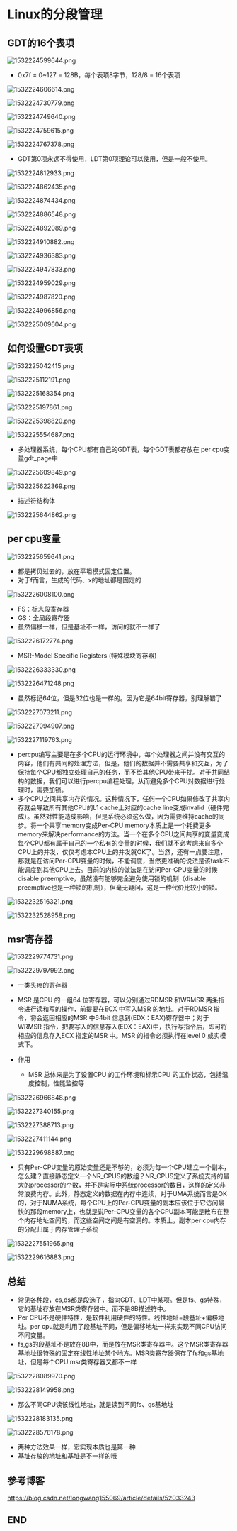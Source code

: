 # Linux的分段管理

## GDT的16个表项

![1532224599644.png](image/1532224599644.png)

* 0x7f = 0~127 = 128B，每个表项8字节，128/8 = 16个表项


![1532224606614.png](image/1532224606614.png)

![1532224730779.png](image/1532224730779.png)

![1532224749640.png](image/1532224749640.png)

![1532224759615.png](image/1532224759615.png)

![1532224767378.png](image/1532224767378.png)

* GDT第0项永远不得使用，LDT第0项理论可以使用，但是一般不使用。

![1532224812933.png](image/1532224812933.png)

![1532224862435.png](image/1532224862435.png)

![1532224874434.png](image/1532224874434.png)

![1532224886548.png](image/1532224886548.png)

![1532224892089.png](image/1532224892089.png)

![1532224910882.png](image/1532224910882.png)

![1532224936383.png](image/1532224936383.png)

![1532224947833.png](image/1532224947833.png)

![1532224959029.png](image/1532224959029.png)

![1532224987820.png](image/1532224987820.png)

![1532224996856.png](image/1532224996856.png)

![1532225009604.png](image/1532225009604.png)


## 如何设置GDT表项

![1532225042415.png](image/1532225042415.png)

![1532225112191.png](image/1532225112191.png)

![1532225168354.png](image/1532225168354.png)

![1532225197861.png](image/1532225197861.png)

![1532225398820.png](image/1532225398820.png)

![1532225554687.png](image/1532225554687.png)

* 多处理器系统，每个CPU都有自己的GDT表，每个GDT表都存放在 per cpu变量gdt_page中

![1532225609849.png](image/1532225609849.png)

![1532225622369.png](image/1532225622369.png)

* 描述符结构体

![1532225644862.png](image/1532225644862.png)

## per cpu变量

![1532225659641.png](image/1532225659641.png)

* 都是拷贝过去的，放在平坦模式固定位置。
* 对于f而言，生成的代码、x的地址都是固定的

![1532226008100.png](image/1532226008100.png)

* FS：标志段寄存器
* GS：全局段寄存器
* 虽然偏移一样，但是基址不一样，访问的就不一样了

![1532226172774.png](image/1532226172774.png)

* MSR-Model Specific Registers (特殊模块寄存器)

![1532226333330.png](image/1532226333330.png)

![1532226471248.png](image/1532226471248.png)

* 虽然标记64位，但是32位也是一样的。因为它是64bit寄存器，别理解错了

![1532227073211.png](image/1532227073211.png)

![1532227094907.png](image/1532227094907.png)

![1532227119763.png](image/1532227119763.png)

* percpu编写主要是在多个CPU的运行环境中，每个处理器之间并没有交互的内容，他们有共同的处理方法，但是，他们的数据并不需要共享和交互，为了保持每个CPU都独立处理自己的任务，而不给其他CPU带来干扰。对于共同结构的数据，我们可以进行percpu编程处理，从而避免多个CPU对数据进行处理时，需要加锁。
* 多个CPU之间共享内存的情况。这种情况下，任何一个CPU如果修改了共享内存就会导致所有其他CPU的L1 cache上对应的cache line变成invalid（硬件完成）。虽然对性能造成影响，但是系统必须这么做，因为需要维持cache的同步。将一个共享memory变成Per-CPU memory本质上是一个耗费更多memory来解决performance的方法。当一个在多个CPU之间共享的变量变成每个CPU都有属于自己的一个私有的变量的时候，我们就不必考虑来自多个CPU上的并发，仅仅考虑本CPU上的并发就OK了。当然，还有一点要注意，那就是在访问Per-CPU变量的时候，不能调度，当然更准确的说法是该task不能调度到其他CPU上去。目前的内核的做法是在访问Per-CPU变量的时候disable preemptive，虽然没有能够完全避免使用锁的机制（disable preemptive也是一种锁的机制），但毫无疑问，这是一种代价比较小的锁。

![1532232516321.png](image/1532232516321.png)

![1532232528958.png](image/1532232528958.png)



## msr寄存器

![1532229774731.png](image/1532229774731.png)

![1532229797992.png](image/1532229797992.png)



* 一类头疼的寄存器

* MSR 是CPU 的一组64 位寄存器，可以分别通过RDMSR 和WRMSR 两条指令进行读和写的操作，前提要在ECX 中写入MSR 的地址。对于RDMSR 指令，将会返回相应的MSR 中64bit 信息到(EDX：EAX)寄存器中；对于WRMSR 指令，把要写入的信息存入(EDX：EAX)中，执行写指令后，即可将相应的信息存入ECX 指定的MSR 中。MSR 的指令必须执行在level 0 或实模式下。

* 作用
  - MSR 总体来是为了设置CPU 的工作环境和标示CPU 的工作状态，包括温度控制，性能监控等

![1532226966848.png](image/1532226966848.png)

![1532227340155.png](image/1532227340155.png)

![1532227388713.png](image/1532227388713.png)

![1532227411144.png](image/1532227411144.png)

![1532229698887.png](image/1532229698887.png)



* 只有Per-CPU变量的原始变量还是不够的，必须为每一个CPU建立一个副本，怎么建？直接静态定义一个NR_CPUS的数组？NR_CPUS定义了系统支持的最大的processor的个数，并不是实际中系统processor的数目，这样的定义非常浪费内存。此外，静态定义的数据在内存中连续，对于UMA系统而言是OK的，对于NUMA系统，每个CPU上的Per-CPU变量的副本应该位于它访问最快的那段memory上，也就是说Per-CPU变量的各个CPU副本可能是散布在整个内存地址空间的，而这些空间之间是有空洞的。本质上，副本per cpu内存的分配归属于内存管理子系统

![1532227551965.png](image/1532227551965.png)

![1532229616883.png](image/1532229616883.png)



## 总结

* 常见各种段，cs,ds都是段选子，指向GDT、LDT中某项。但是fs、gs特殊，它的基址存放在MSR类寄存器中。而不是8B描述符中。
* Per CPU不是硬件特性，是软件利用硬件的特性。线性地址=段基址+偏移地址。per cpu就是利用了段基址不同，但是偏移地址一样来实现不同CPU访问不同变量。
* fs,gs的段基址不是放在8B中，而是放在MSR类寄存器中。这个MSR类寄存器基地址很特殊的固定在线性地址某个地方。MSR类寄存器保存了fs和gs基地址，但是每个CPU msr类寄存器又都不一样

![1532228089970.png](image/1532228089970.png)

![1532228149958.png](image/1532228149958.png)

* 那么不同CPU读该线性地址，就是读到不同fs、gs基地址

![1532228183135.png](image/1532228183135.png)

![1532228576178.png](image/1532228576178.png)

* 两种方法效果一样，宏实现本质也是第一种
* 基址存放的地址和基址是不一样的哦

## 参考博客

<https://blog.csdn.net/longwang155069/article/details/52033243>





## END
